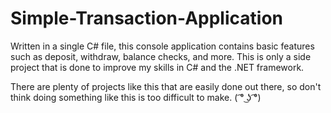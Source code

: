 # Simple-Transaction-Application
Written in a single C# file, this console application contains basic features such as 
deposit, withdraw, balance checks, and more. This is only a side project that is done 
to improve my skills in C# and the .NET framework.

There are plenty of projects like this that are easily done out there, so don't think 
doing something like this is too difficult to make. ( ͡° ͜ʖ ͡°) 
